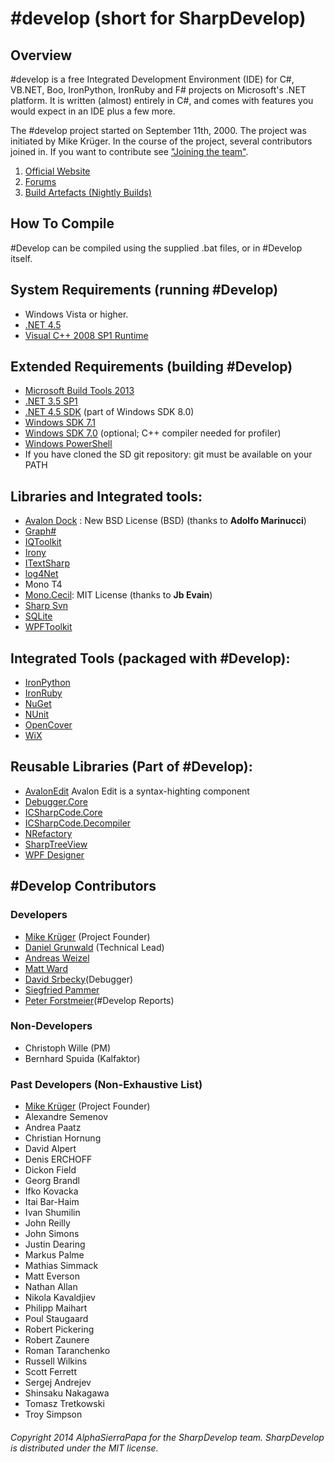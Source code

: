 # #develop (short for SharpDevelop) 

## Overview

 #develop is a free Integrated Development Environment
(IDE) for C#, VB.NET, Boo, IronPython, IronRuby and F# projects on Microsoft's
.NET platform. It is written (almost) entirely in C#, and comes with features 
you would expect in an IDE plus a few more.

The #develop project started on September 11th, 2000. The project was initiated
by Mike Krüger. In the course of the project, several contributors joined in.
If you want to contribute see ["Joining the team"](https://github.com/icsharpcode/SharpDevelop/wiki/Joining-the-Team).

1. [Official Website](http://www.icsharpcode.net/OpenSource/SD/Default.aspx)
2. [Forums](http://community.sharpdevelop.net/forums/)
3. [Build Artefacts (Nightly Builds)](http://build.sharpdevelop.net/BuildArtefacts)

## How To Compile
 #Develop can be compiled using the supplied .bat files, or in #Develop itself.

## System Requirements (running #Develop)

 - Windows Vista or higher.
 - [.NET 4.5](http://www.microsoft.com/en-au/download/details.aspx?id=30653)
 - [Visual C++ 2008 SP1 Runtime](http://www.microsoft.com/downloads/details.aspx?familyid=A5C84275-3B97-4AB7-A40D-3802B2AF5FC2&displaylang=en)

## Extended Requirements (building #Develop)

 - [Microsoft Build Tools 2013](http://www.microsoft.com/en-us/download/details.aspx?id=40760)
 - [.NET 3.5 SP1](http://www.microsoft.com/en-au/download/details.aspx?id=22)
 - [.NET 4.5 SDK](http://msdn.microsoft.com/en-us/windows/desktop/hh852363.aspx) (part of Windows SDK 8.0)
 - [Windows SDK 7.1](http://www.microsoft.com/downloads/details.aspx?familyid=6B6C21D2-2006-4AFA-9702-529FA782D63B)
 - [Windows SDK 7.0](http://www.microsoft.com/en-us/download/details.aspx?id=3138) (optional; C++ compiler needed for profiler)
 - [Windows PowerShell](http://www.microsoft.com/en-us/download/details.aspx?id=34595)
 - If you have cloned the SD git repository: git must be available on your PATH
 
## Libraries and Integrated tools:

* [Avalon Dock](http://avalondock.codeplex.com/) : New BSD License (BSD) (thanks to **Adolfo Marinucci**)
* [Graph#](https://graphsharp.codeplex.com/)
* [IQToolkit](https://iqtoolkit.codeplex.com/)
* [Irony](https://irony.codeplex.com/)
* [ITextSharp](http://sourceforge.net/projects/itextsharp/)
* [log4Net](https://github.com/apache/log4net)
* Mono T4
* [Mono.Cecil](https://github.com/jbevain/cecil): MIT License (thanks to **Jb Evain**)
* [Sharp Svn](https://sharpsvn.open.collab.net/)
* [SQLite](https://sqlite.org/)
* [WPFToolkit](https://wpf.codeplex.com/)

## Integrated Tools (packaged with #Develop):

* [IronPython](http://ironpython.net/)
* [IronRuby](https://ironruby.codeplex.com/)
* [NuGet](https://nuget.codeplex.com/)
* [NUnit](http://www.nunit.org/)
* [OpenCover](https://github.com/OpenCover/opencover)
* [WiX](https://wix.codeplex.com/)

## Reusable Libraries (Part of #Develop):

* [AvalonEdit](http://avalonedit.net/) Avalon Edit is a syntax-highting component
* [Debugger.Core](https://github.com/icsharpcode/SharpDevelop/tree/master/src/AddIns/Debugger/Debugger.Core)
* [ICSharpCode.Core](https://github.com/icsharpcode/SharpDevelop/tree/master/src/Main/Core)
* [ICSharpCode.Decompiler](https://github.com/icsharpcode/SharpDevelop/tree/master/src/Libraries/ICSharpCode.Decompiler)
* [NRefactory](https://github.com/icsharpcode/NRefactory)
* [SharpTreeView](https://github.com/icsharpcode/SharpDevelop/tree/master/src/Libraries/SharpTreeView)
* [WPF Designer]( https://github.com/icsharpcode/SharpDevelop/tree/master/src/AddIns/DisplayBindings/WpfDesign)

## #Develop Contributors

### Developers

* [Mike Krüger](https://github.com/mkrueger) (Project Founder)
* [Daniel Grunwald](https://github.com/dgrunwald) (Technical Lead)
* [Andreas Weizel](https://github.com/Rpinski)
* [Matt Ward](https://github.com/mrward)
* [David Srbecky](https://github.com/dsrbecky)(Debugger)
* [Siegfried Pammer](https://github.com/siegfriedpammer)
* [Peter Forstmeier]( https://github.com/PeterForstmeier)(#Develop Reports)	

### Non-Developers

* Christoph Wille (PM)
* Bernhard Spuida (Kalfaktor)

### Past Developers (Non-Exhaustive List)

* [Mike Krüger](https://github.com/mkrueger) (Project Founder)
* Alexandre Semenov
* Andrea Paatz
* Christian Hornung
* David Alpert
* Denis ERCHOFF
* Dickon Field
* Georg Brandl
* Ifko Kovacka
* Itai Bar-Haim
* Ivan Shumilin
* John Reilly
* John Simons
* Justin Dearing
* Markus Palme
* Mathias Simmack
* Matt Everson
* Nathan Allan
* Nikola Kavaldjiev
* Philipp Maihart
* Poul Staugaard
* Robert Pickering
* Robert Zaunere
* Roman Taranchenko
* Russell Wilkins
* Scott Ferrett
* Sergej Andrejev
* Shinsaku Nakagawa
* Tomasz Tretkowski
* Troy Simpson

###### Copyright 2014 AlphaSierraPapa for the SharpDevelop team. SharpDevelop is distributed under the MIT license.
